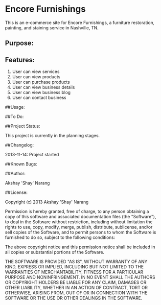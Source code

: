# Encore Furnishings

This is an e-commerce site for Encore Furnishings, a furniture restoration, painting, and staining service in Nashville, TN.

## Purpose:

## Features:
<ol>
<li> User can view services</li>
<li> User can view products</li>
<li> User can purchase products</li>
<li> User can view business details</li>
<li> User can view business blog</li>
<li> User can contact business</li>
</ol>

##Usage:

##To Do:

##Project Status:

This project is currently in the planning stages.

##Changelog:

2013-11-14: Project started

##Known Bugs:

##Author:

Akshay 'Shay' Narang

##License:

Copyright (c) 2013 Akshay 'Shay' Narang

Permission is hereby granted, free of charge, to any person obtaining a copy
of this software and associated documentation files (the "Software"), to deal
in the Software without restriction, including without limitation the rights
to use, copy, modify, merge, publish, distribute, sublicense, and/or sell
copies of the Software, and to permit persons to whom the Software is
furnished to do so, subject to the following conditions:

The above copyright notice and this permission notice shall be included in
all copies or substantial portions of the Software.

THE SOFTWARE IS PROVIDED "AS IS", WITHOUT WARRANTY OF ANY KIND, EXPRESS OR
IMPLIED, INCLUDING BUT NOT LIMITED TO THE WARRANTIES OF MERCHANTABILITY,
FITNESS FOR A PARTICULAR PURPOSE AND NONINFRINGEMENT. IN NO EVENT SHALL THE
AUTHORS OR COPYRIGHT HOLDERS BE LIABLE FOR ANY CLAIM, DAMAGES OR OTHER
LIABILITY, WHETHER IN AN ACTION OF CONTRACT, TORT OR OTHERWISE, ARISING FROM,
OUT OF OR IN CONNECTION WITH THE SOFTWARE OR THE USE OR OTHER DEALINGS IN
THE SOFTWARE.